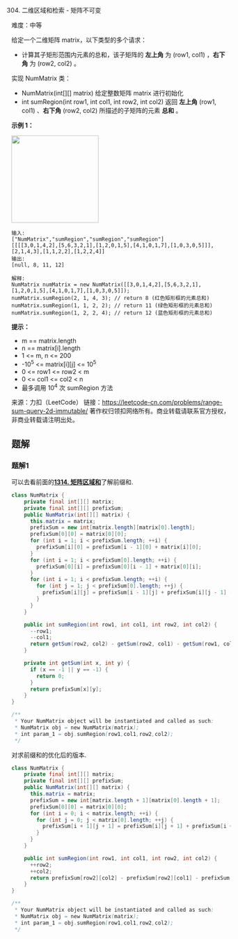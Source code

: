 304. 二维区域和检索 - 矩阵不可变

难度：中等

<big><small>给定一个二维矩阵 matrix，</small></big>以下类型的多个请求：

- <big><small>计算其子矩形范围内元素的总和，该子矩阵的 **左上角** 为 (row1, col1) ，**右下角** 为 (row2, col2) 。</small></big>


实现 NumMatrix 类：

- NumMatrix(int[][] matrix) 给定整数矩阵 matrix 进行初始化
- int sumRegion(int row1, int col1, int row2, int col2) 返回<big><small> **左上角**</small></big><big><small> (row1, col1) 、**右下角** (row2, col2)</small></big> 所描述的子矩阵的元素 **总和** 。




**示例 1：**

<img style="width: 200px;" src="https://pic.leetcode-cn.com/1626332422-wUpUHT-image.png">

```
输入:
["NumMatrix","sumRegion","sumRegion","sumRegion"]
[[[[3,0,1,4,2],[5,6,3,2,1],[1,2,0,1,5],[4,1,0,1,7],[1,0,3,0,5]]],[2,1,4,3],[1,1,2,2],[1,2,2,4]]
输出:
[null, 8, 11, 12]

解释:
NumMatrix numMatrix = new NumMatrix([[3,0,1,4,2],[5,6,3,2,1],[1,2,0,1,5],[4,1,0,1,7],[1,0,3,0,5]]);
numMatrix.sumRegion(2, 1, 4, 3); // return 8 (红色矩形框的元素总和)
numMatrix.sumRegion(1, 1, 2, 2); // return 11 (绿色矩形框的元素总和)
numMatrix.sumRegion(1, 2, 2, 4); // return 12 (蓝色矩形框的元素总和)

```




**提示：**

- m == matrix.length
- n == matrix[i].length
- 1 <= m, n <= 200
- -10<sup>5</sup> <= matrix[i][j] <= 10<sup>5</sup>
- 0 <= row1 <= row2 < m
- 0 <= col1 <= col2 < n
- 最多调用 10<sup>4</sup> 次 sumRegion 方法


来源：力扣（LeetCode）
链接：https://leetcode-cn.com/problems/range-sum-query-2d-immutable/
著作权归领扣网络所有。商业转载请联系官方授权，非商业转载请注明出处。

## 题解

### 题解1

可以去看前面的[**1314. 矩阵区域和**](?blog=problems&album=leetcode-dp&post=lc-1314)了解前缀和.

```java
class NumMatrix {
    private final int[][] matrix;
    private final int[][] prefixSum;
    public NumMatrix(int[][] matrix) {
      this.matrix = matrix;
      prefixSum = new int[matrix.length][matrix[0].length];
      prefixSum[0][0] = matrix[0][0];
      for (int i = 1; i < prefixSum.length; ++i) {
        prefixSum[i][0] = prefixSum[i - 1][0] + matrix[i][0];
      }
      for (int i = 1; i < prefixSum[0].length; ++i) {
        prefixSum[0][i] = prefixSum[0][i - 1] + matrix[0][i];
      }
      for (int i = 1; i < prefixSum.length; ++i) {
        for (int j = 1; j < prefixSum[0].length; ++j) {
          prefixSum[i][j] = prefixSum[i - 1][j] + prefixSum[i][j - 1] - prefixSum[i - 1][j - 1] + matrix[i][j];
        }
      }
    }

    public int sumRegion(int row1, int col1, int row2, int col2) {
      --row1;
      --col1;
      return getSum(row2, col2) - getSum(row2, col1) - getSum(row1, col2) + getSum(row1, col1);
    }

    private int getSum(int x, int y) {
      if (x == -1 || y == -1) {
        return 0;
      }
      return prefixSum[x][y];
    }
}

/**
 * Your NumMatrix object will be instantiated and called as such:
 * NumMatrix obj = new NumMatrix(matrix);
 * int param_1 = obj.sumRegion(row1,col1,row2,col2);
 */
```

对求前缀和的优化后的版本.

```java
class NumMatrix {
    private final int[][] matrix;
    private final int[][] prefixSum;
    public NumMatrix(int[][] matrix) {
      this.matrix = matrix;
      prefixSum = new int[matrix.length + 1][matrix[0].length + 1];
      prefixSum[0][0] = matrix[0][0];
      for (int i = 0; i < matrix.length; ++i) {
        for (int j = 0; j < matrix[0].length; ++j) {
          prefixSum[i + 1][j + 1] = prefixSum[i][j + 1] + prefixSum[i + 1][j] + matrix[i][j] - prefixSum[i][j];
        }
      }
    }

    public int sumRegion(int row1, int col1, int row2, int col2) {
      ++row2;
      ++col2;
      return prefixSum[row2][col2] - prefixSum[row2][col1] - prefixSum[row1][col2] + prefixSum[row1][col1];
    }
}

/**
 * Your NumMatrix object will be instantiated and called as such:
 * NumMatrix obj = new NumMatrix(matrix);
 * int param_1 = obj.sumRegion(row1,col1,row2,col2);
 */
```

